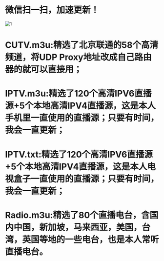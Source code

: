 # 微信扫一扫，加速更新！
![1](https://user-images.githubusercontent.com/10445218/221077036-0f571f08-a91e-417d-bd28-01479b86d4f3.png)
# CUTV.m3u:精选了北京联通的58个高清频道，将UDP Proxy地址改成自己路由器的就可以直接用；
# IPTV.m3u:精选了120个高清IPV6直播源+5个本地高清IPV4直播源，这是本人手机里一直使用的直播源；只要有时间，我会一直更新；
# IPTV.txt:精选了120个高清IPV6直播源+5个本地高清IPV4直播源，这是本人电视盒子一直使用的直播源；只要有时间，我会一直更新；
# Radio.m3u:精选了80个直播电台，含国内中国，新加坡，马来西亚，美国，台湾，英国等地的一些电台，也是本人常听直播电台。
